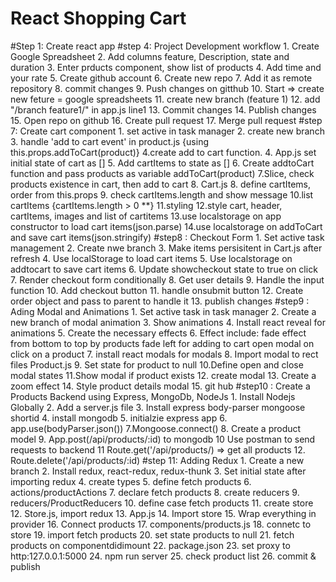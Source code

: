 # React Shopping Cart

#Step 1:  Create react app
#step 4: Project Development workflow
            1. Create Google Spreadsheet
            2. Add columns feature, Description, state and duration
            3. Enter prducts component, show list of products
            4. Add time and your rate
            5. Create github account
            6. Create new repo
            7. Add it as remote repository
            8. commit changes
            9. Push changes on gitthub
            10. Start => create new feture = google spreadsheets
            11. create new branch (feature 1)
            12. add "/branch feature1/" in app.js line1
            13. Commit changes
            14. Publish changes
            15. Open repo on github
            16. Create pull request
            17. Merge pull request
#step 7: Create cart component
        1. set active in task manager
        2. create new branch
        3. handle 'add to cart event' in product.js {using this.props.addToCart(product)}
        4.create add to cart function.
        4. App.js set initial state of cart as []
        5. Add cartItems to state as []
        6. Create addtoCart function and pass products as variable
            addToCart(product)
        7.Slice, check products existence in cart, then add to cart
        8. Cart.js 
        8. define cartItems, order from this.props
        9. check cartItems.length and show message
        10.list cartItems {cartItems.length > 0 **}
        11.styling
        12.style cart, header, cartItems, images and list of cartitems
        13.use localstorage on app constructor to load cart items(json.parse)
        14.use localstorage on addToCart and save cart items(json.stringify)
#step8 : Checkout Form
        1. Set active task management
        2. Create nwe branch
        3. Make items persisitent in Cart.js after refresh
        4. Use localStorage to load cart items
        5. Use localstorage on addtocart to save cart items
        6. Update showcheckout state to true on click
        7. Render checkout form conditionally
        8. Get user details
        9. Handle the input function
        10. Add checkout button
        11. handle onsubmit button
        12. Create order object and pass to parent to handle it
        13. publish changes
#step9 : Ading Modal and Animations
        1. Set active task in task manager
        2. Create a new branch of modal animation
        3. Show animations
        4. Install react reveal for animations
        5. Create the necessary effects
        6. Effect include: fade effect from bottom to top by products
                            fade left for adding to cart
                            open modal on click on a product
        7. install react modals for modals
        8. Import modal to rect files Product.js
        9. Set state for product to null
        10.Define open and close modal states
        11.Show modal if product exists
        12. create modal
        13. Create a zoom effect
        14. Style product details modal
        15. git hub 
#step10 : Create a Products Backend using Express, MongoDb, NodeJs
        1. Install Nodejs Globally
        2. Add a server.js file
        3. Install express body-parser mongoose shortid
        4. install mongodb
        5. initialzie express app
        6. app.use(bodyParser.json())
        7.Mongoose.connect()
        8. Create a product model
        9. App.post(/api/products/:id) to mongodb
        10 Use postman to send requests to backend
        11 Route.get('/api/products/) => get all products
        12. Route.delete('/api/products/:id)
#step 11: Adding Redux
        1. Create a new branch
        2. Install redux, react-redux, redux-thunk
        3. Set initial state after importing redux
        4. create types
        5. define fetch products
        6. actions/productActions
        7. declare fetch products
        8. create reducers
        9. reducers/ProductReducers
        10. define case fetch products
        11. create store
        12. Store.js, import redux
        13. App.js
        14. Import store
        15. Wrap everything in provider
        16. Connect products
        17. components/products.js
        18. connetc to store
        19. import fetch products
        20. set state products to null
        21. fetch products on componentdidimount
        22. package.json
        23. set proxy to http:127.0.0.1:5000
        24. npm run server
        25. check product list
        26. commit & publish